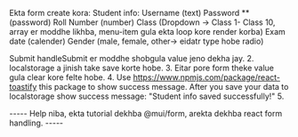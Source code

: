 Ekta form create kora: 
Student info: 
    Username (text)
    Password ** (password)
    Roll Number (number)
    Class (Dropdown -> Class 1- Class 10, array er moddhe likhba, menu-item gula ekta loop kore render korba)
    Exam date (calender)
    Gender (male, female, other-> eidatr type hobe radio)

Submit
handleSubmit er moddhe shobgula value jeno dekha jay.
2. localstorage a jinish take save korte hobe.
3. Eitar pore form theke value gula clear kore felte hobe.
4. Use https://www.npmjs.com/package/react-toastify this package to show success message. After you save your data to localstorage show success message: "Student info saved successfully!"
5.

----- Help niba, ekta tutorial dekhba @mui/form, arekta dekhba react form handling. -----